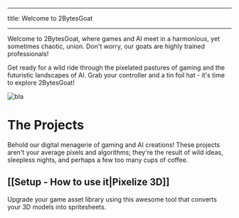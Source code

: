 
---
title: Welcome to 2BytesGoat 

---

Welcome to 2BytesGoat, where games and AI meet in a harmonious, yet sometimes chaotic, union. Don't worry, our goats are highly trained professionals!

Get ready for a wild ride through the pixelated pastures of gaming and the futuristic landscapes of AI. Grab your controller and a tin foil hat - it's time to explore 2BytesGoat!

![bla](cover.319716f2fa88924cd7fb.gif)

# The Projects

Behold our digital menagerie of gaming and AI creations! These projects aren't your average pixels and algorithms; they're the result of wild ideas, sleepless nights, and perhaps a few too many cups of coffee.

## [[Setup - How to use it|Pixelize 3D]]

Upgrade your game asset library using this awesome tool that converts your 3D models into spritesheets.


